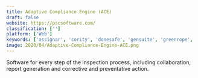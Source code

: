 ```yaml
---
title: Adaptive Compliance Engine (ACE)
draft: false 
website: https://pscsoftware.com/
classification: ['']
platform: ['Web']
keywords: ['assignar', 'cority', 'donesafe', 'gensuite', 'greenrope', 'integrum', 'intelex', 'intellect', 'mastercontrol', 'process_manager', 'process_street', 'qcbd', 'qit_enterprise_quality_management', 'qualio', 'realtrac', 'spiratest', 'winspc', 'zenqms', 'iauditor', 'qmswrapper']
image: 2020/04/Adaptive-Compliance-Engine-ACE.png
---
```

Software for every step of the inspection process, including collaboration, report generation and corrective and preventative action.